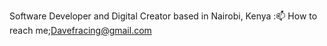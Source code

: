 Software Developer and Digital Creator based in Nairobi, Kenya
:📫 How to reach me;Davefracing@gmail.com

<!---
dave4pf/dave4pf is a ✨ special ✨ repository because its `README.md` (this file) appears on your GitHub profile.
You can click the Preview link to take a look at your changes.
--->
